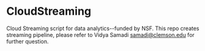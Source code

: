 # CloudStreaming
Cloud Streaming script for data analytics--funded by NSF.
This repo creates streaming pipeline, please refer to Vidya Samadi samadi@clemson.edu for further question. 
